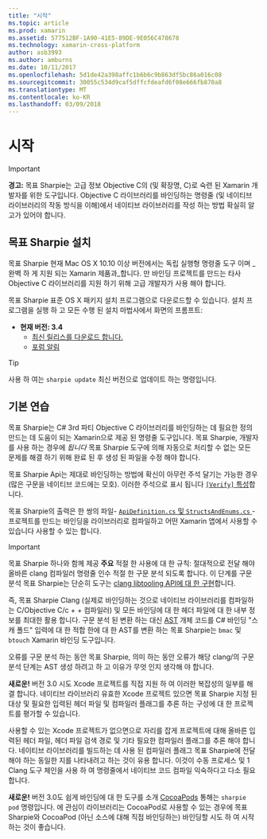 ```yaml
---
title: "시작"
ms.topic: article
ms.prod: xamarin
ms.assetid: 577512BF-1A90-41E5-89DE-9E056C478678
ms.technology: xamarin-cross-platform
author: asb3993
ms.author: amburns
ms.date: 10/11/2017
ms.openlocfilehash: 5d1de42a398affc1b6b6c9b863df5bc86a016c08
ms.sourcegitcommit: 30055c534d9caf5dffcfdeafd6f08e666fb870a8
ms.translationtype: MT
ms.contentlocale: ko-KR
ms.lasthandoff: 03/09/2018
---
```

# <a name="getting-started"></a>시작

> [!IMPORTANT]
> **경고:** 목표 Sharpie는 고급 정보 Objective C의 (및 확장명, C)로 숙련 된 Xamarin 개발자를 위한 도구입니다. Objective C 라이브러리를 바인딩하는 명령줄 (및 네이티브 라이브러리의 작동 방식을 이해)에서 네이티브 라이브러리를 작성 하는 방법 확실히 알고가 있어야 합니다.

<a name="installing" />

## <a name="installing-objective-sharpie"></a>목표 Sharpie 설치

목표 Sharpie 현재 Mac OS X 10.10 이상 버전에서는 독립 실행형 명령줄 도구 이며 _완벽 하 게 지원 되는 Xamarin 제품과_합니다. 만 바인딩 프로젝트를 만드는 타사 Objective C 라이브러리를 지원 하기 위해 고급 개발자가 사용 해야 합니다.

목표 Sharpie 표준 OS X 패키지 설치 프로그램으로 다운로드할 수 있습니다.
설치 프로그램을 실행 하 고 모든 수행 된 설치 마법사에서 화면의 프롬프트:

- **현재 버전: 3.4**
  - [최신 릴리스를 다운로드 합니다.](https://dl.xamarin.com/objective-sharpie/ObjectiveSharpie.pkg)
  - [포럼 알림](https://forums.xamarin.com/discussion/104800/objective-sharpie-3-4)

> [!TIP]
> 사용 하 여는 `sharpie update` 최신 버전으로 업데이트 하는 명령입니다.

## <a name="basic-walkthrough"></a>기본 연습

목표 Sharpie는 C# 3rd 파티 Objective C 라이브러리를 바인딩하는 데 필요한 정의 만드는 데 도움이 되는 Xamarin으로 제공 된 명령줄 도구입니다.
목표 Sharpie, 개발자를 사용 하는 경우에 *됩니다* 목표 Sharpie 도구에 의해 자동으로 처리할 수 없는 모든 문제를 해결 하기 위해 완료 된 후 생성 된 파일을 수정 해야 합니다.

목표 Sharpie Api는 제대로 바인딩하는 방법에 확신이 아무런 주석 달기는 가능한 경우 (많은 구문을 네이티브 코드에는 모호).
이러한 주석으로 표시 됩니다 [ `[Verify]` 특성](~/cross-platform/macios/binding/objective-sharpie/platform/verify.md)합니다.

목표 Sharpie의 출력은 한 쌍의 파일- [ `ApiDefinition.cs` 및 `StructsAndEnums.cs` ](~/cross-platform/macios/binding/objective-sharpie/platform/apidefinitions-structsandenums.md) -프로젝트를 만드는 바인딩을 라이브러리로 컴파일하고 어떤 Xamarin 앱에서 사용할 수 있습니다 사용할 수 있는 합니다.

> [!IMPORTANT]
> 목표 Sharpie 하나와 함께 제공 **주요** 적절 한 사용에 대 한 규칙: 절대적으로 전달 해야 올바른 clang 컴파일러 명령줄 인수 적절 한 구문 분석 되도록 합니다. 이 단계를 구문 분석 목표 Sharpie는 단순히 도구는 [clang libtooling API에 대 한 구현](http://clang.llvm.org/docs/LibTooling.html)합니다.

즉, 목표 Sharpie Clang (실제로 바인딩하는 것으로 네이티브 라이브러리를 컴파일하는 C/Objective C/c + + 컴파일러) 및 모든 바인딩에 대 한 헤더 파일에 대 한 내부 정보를 최대한 활용 합니다.
구문 분석 된 변환 하는 대신 [AST](http://en.wikipedia.org/wiki/Abstract_syntax_tree) 개체 코드를 C# 바인딩 "스 캐 폴드" 입력에 대 한 적합 한에 대 한 AST를 변환 하는 목표 Sharpie는 `bmac` 및 `btouch` Xamarin 바인딩 도구입니다.

오류를 구문 분석 하는 동안 목표 Sharpie, 의미 하는 동안 오류가 해당 clang/의 구문 분석 단계는 AST 생성 하려고 하 고 이유가 무엇 인지 생각해 야 합니다.

**새로운!** 버전 3.0 시도 Xcode 프로젝트를 직접 지원 하 여 이러한 복잡성의 일부를 해결 합니다. 네이티브 라이브러리 유효한 Xcode 프로젝트 있으면 목표 Sharpie 지정 된 대상 및 필요한 입력된 헤더 파일 및 컴파일러 플래그를 추론 하는 구성에 대 한 프로젝트를 평가할 수 있습니다.

사용할 수 있는 Xcode 프로젝트가 없으면으로 자리를 잡게 프로젝트에 대해 올바른 입력된 헤더 파일, 헤더 파일 검색 경로 및 기타 필요한 컴파일러 플래그를 추론 해야 합니다. 네이티브 라이브러리를 빌드하는 데 사용 된 컴파일러 플래그 목표 Sharpie에 전달 해야 하는 동일한 지를 나타내려고 하는 것이 유용 합니다. 이것이 수동 프로세스 및 1 Clang 도구 체인을 사용 하 여 명령줄에서 네이티브 코드 컴파일 익숙하다고 다소 필요 합니다.

**새로운!** 버전 3.0도 쉽게 바인딩에 대 한 도구를 소개 [CocoaPods](https://cocoapods.org) 통해는 `sharpie pod` 명령입니다.
에 관심이 라이브러리는 CocoaPod로 사용할 수 있는 경우에 목표 Sharpie와 CocoaPod (아닌 소스에 대해 직접 바인딩하는) 바인딩할 시도 하 여 시작 하는 것이 좋습니다.
